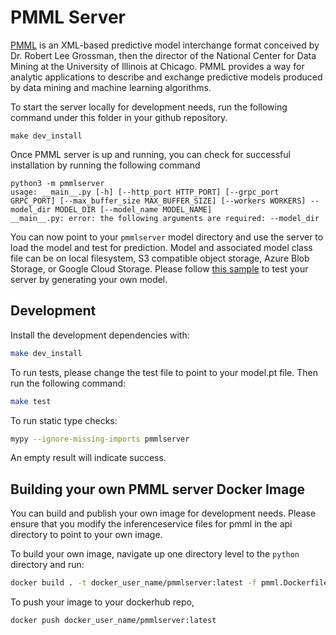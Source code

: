 # PMML Server

[PMML](https://en.wikipedia.org/wiki/Predictive_Model_Markup_Language) is an XML-based predictive model interchange format conceived by Dr. Robert Lee Grossman, then the director of the National Center for Data Mining at the University of Illinois at Chicago. PMML provides a way for analytic applications to describe and exchange predictive models produced by data mining and machine learning algorithms. 


To start the server locally for development needs, run the following command under this folder in your github repository.

```
make dev_install
```

Once PMML server is up and running, you can check for successful installation by running the following command

```
python3 -m pmmlserver
usage: __main__.py [-h] [--http_port HTTP_PORT] [--grpc_port GRPC_PORT] [--max_buffer_size MAX_BUFFER_SIZE] [--workers WORKERS] --model_dir MODEL_DIR [--model_name MODEL_NAME]
__main__.py: error: the following arguments are required: --model_dir

```

You can now point to your `pmmlserver` model directory and use the server to load the model and test for prediction. Model and associated model class file can be on local filesystem, S3 compatible object storage, Azure Blob Storage, or Google Cloud Storage. Please follow [this sample](https://github.com/kserve/kserve/tree/master/docs/samples/v1beta1/pmml) to test your server by generating your own model. 

## Development

Install the development dependencies with:

```bash
make dev_install
```

To run tests, please change the test file to point to your model.pt file. Then run the following command:

```bash
make test
```

To run static type checks:

```bash
mypy --ignore-missing-imports pmmlserver
```

An empty result will indicate success.

## Building your own PMML server Docker Image

You can build and publish your own image for development needs. Please ensure that you modify the inferenceservice files for pmml in the api directory to point to your own image.

To build your own image, navigate up one directory level to the `python` directory and run:

```bash
docker build . -t docker_user_name/pmmlserver:latest -f pmml.Dockerfile
```

To push your image to your dockerhub repo,

```bash
docker push docker_user_name/pmmlserver:latest
```
